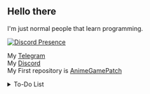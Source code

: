 ## Hello there

I'm just normal people that learn programming.

[![Discord Presence](https://lanyard.cnrad.dev/api/506212044152897546)](https://discord.com/users/506212044152897546)

My [Telegram](https://t.me/ElashXander)\
My [Discord](https://discordapp.com/users/506212044152897546)\
My First repository is [AnimeGamePatch](https://github.com/ElaXan/AnimeGamePatch)
<details markdown='1'><summary>To-Do List</summary>

Never gonna give you UP!

JK. Thanks for click "To-Do List" Btw

</details>
